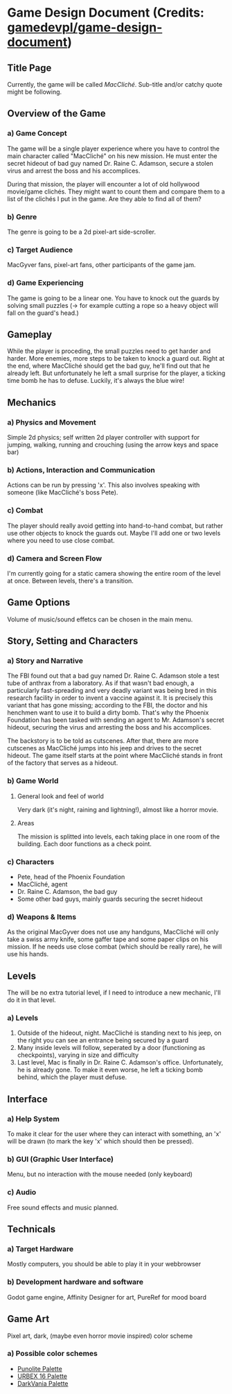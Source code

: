 # Game Design Document (Credits: [gamedevpl/game-design-document](https://github.com/gamedevpl/game-design-document))

## Title Page

Currently, the game will be called _MacCliché_.
Sub-title and/or catchy quote might be following.

## Overview of the Game

### a) Game Concept

The game will be a single player experience where you have to control the main character called "MacCliché" on his new mission. He must enter the secret hideout of bad guy named Dr. Raine C. Adamson, secure a stolen virus and arrest the boss and his accomplices.

During that mission, the player will encounter a lot of old hollywood movie/game clichés. They might want to count them and compare them to a list of the clichés I put in the game. Are they able to find all of them?

### b) Genre

The genre is going to be a 2d pixel-art side-scroller.

### c) Target Audience

MacGyver fans, pixel-art fans, other participants of the game jam.

### d) Game Experiencing

The game is going to be a linear one. You have to knock out the guards by solving small puzzles (-> for example cutting a rope so a heavy object will fall on the guard's head.)

## Gameplay

While the player is proceding, the small puzzles need to get harder and harder. More enemies, more steps to be taken to knock a guard out. Right at the end, where MacCliché should get the bad guy, he'll find out that he already left. But unfortunately he left a small surprise for the player, a ticking time bomb he has to defuse. Luckily, it's always the blue wire!

## Mechanics

### a) Physics and Movement

Simple 2d physics; self written 2d player controller with support for jumping, walking, running and crouching (using the arrow keys and space bar)

### b) Actions, Interaction and Communication

Actions can be run by pressing 'x'. This also involves speaking with someone (like MacCliché's boss Pete).

### c) Combat

The player should really avoid getting into hand-to-hand combat, but rather use other objects to knock the guards out. Maybe I'll add one or two levels where you need to use close combat.

### d) Camera and Screen Flow

I'm currently going for a static camera showing the entire room of the level at once. Between levels, there's a transition.

## Game Options

Volume of music/sound effetcs can be chosen in the main menu.

## Story, Setting and Characters

### a) Story and Narrative

The FBI found out that a bad guy named Dr. Raine C. Adamson stole a test tube of anthrax from a laboratory. As if that wasn't bad enough, a particularly fast-spreading and very deadly variant was being bred in this research facility in order to invent a vaccine against it. It is precisely this variant that has gone missing; according to the FBI, the doctor and his henchmen want to use it to build a dirty bomb. That's why the Phoenix Foundation has been tasked with sending an agent to Mr. Adamson's secret hideout, securing the virus and arresting the boss and his accomplices.

The backstory is to be told as cutscenes. After that, there are more cutscenes as MacCliché jumps into his jeep and drives to the secret hideout. The game itself starts at the point where MacCliché stands in front of the factory that serves as a hideout.

### b) Game World

1. General look and feel of world

   Very dark (it's night, raining and lightning!), almost like a horror movie.

2. Areas

   The mission is splitted into levels, each taking place in one room of the building. Each door functions as a check point.

### c) Characters

- Pete, head of the Phoenix Foundation
- MacCliché, agent
- Dr. Raine C. Adamson, the bad guy
- Some other bad guys, mainly guards securing the secret hideout

### d) Weapons & Items

As the original MacGyver does not use any handguns, MacCliché will only take a swiss army knife, some gaffer tape and some paper clips on his mission. If he needs use close combat (which should be really rare), he will use his hands.

## Levels

The will be no extra tutorial level, if I need to introduce a new mechanic, I'll do it in that level.

### a) Levels

1. Outside of the hideout, night. MacCliché is standing next to his jeep, on the right you can see an entrance being secured by a guard
2. Many inside levels will follow, seperated by a door (functioning as checkpoints), varying in size and difficulty
3. Last level, Mac is finally in Dr. Raine C. Adamson's office. Unfortunately, he is already gone. To make it even worse, he left a ticking bomb behind, which the player must defuse.

## Interface

### a) Help System

To make it clear for the user where they can interact with something, an 'x' will be drawn (to mark the key 'x' which should then be pressed).

### b) GUI (Graphic User Interface)

Menu, but no interaction with the mouse needed (only keyboard)

### c) Audio

Free sound effects and music planned.

## Technicals

### a) Target Hardware

Mostly computers, you should be able to play it in your webbrowser

### b) Development hardware and software

Godot game engine, Affinity Designer for art, PureRef for mood board

## Game Art

Pixel art, dark, (maybe even horror movie inspired) color scheme

### a) Possible color schemes

- [Punolite Palette](https://lospec.com/palette-list/punolite)
- [URBEX 16 Palette](https://lospec.com/palette-list/urbex-16)
- [DarkVania Palette](https://lospec.com/palette-list/darkvania)
